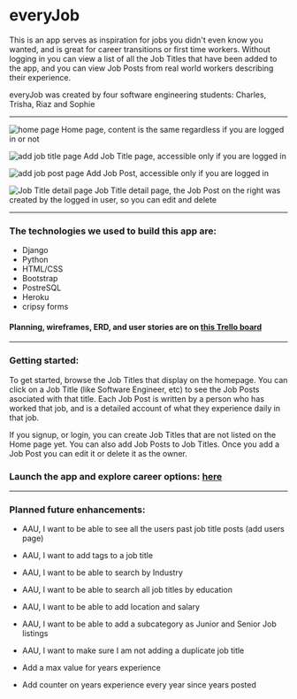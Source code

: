 # everyJob

This is an app serves as inspiration for jobs you didn't even know you wanted, and is great for career transitions or first time workers. Without logging in you can view a list of all the Job Titles that have been added to the app, and you can view Job Posts from real world workers describing their experience.

everyJob was created by four software engineering students: Charles, Trisha, Riaz and Sophie

___

![home page](https://i.imgur.com/9AkxA4C.png)
Home page, content is the same regardless if you are logged in or not

![add job title page](https://i.imgur.com/iGtekWm.png)
Add Job Title page, accessible only if you are logged in

![add job post page](https://i.imgur.com/kowlV9s.png)
Add Job Post, accessible only if you are logged in

![Job Title detail page](https://i.imgur.com/7x55Mr4.png)
Job Title detail page, the Job Post on the right was created by the logged in user, so you can edit and delete

___

### The technologies we used to build this app are:
- Django
- Python
- HTML/CSS
- Bootstrap
- PostreSQL
- Heroku
- cripsy forms

#### Planning, wireframes, ERD, and user stories are on [this Trello board](https://trello.com/b/X4EKGiAM/jobs)
---
### Getting started:

To get started, browse the Job Titles that display on the homepage. You can click on a Job Title (like Software Engineer, etc) to see the Job Posts asociated with that title. Each Job Post is written by a person who has worked that job, and is a detailed account of what they experience daily in that job.

If you signup, or login, you can create Job Titles that are not listed on the Home page yet. You can also add Job Posts to Job Titles. Once you add a Job Post you can edit it or delete it as the owner.

### Launch the app and explore career options: [here]()

___

### Planned future enhancements:
- AAU, I want to be able to see all the users past job title posts (add users page)

- AAU, I want to add tags to a job title

- AAU, I want to be able to search by Industry

- AAU, I want to be able to search all job titles by education

- AAU, I want to be able to add location and salary

- AAU, I want to be able to add a subcategory as Junior and Senior Job listings

- AAU, I want to make sure I am not adding a duplicate job title

- Add a max value for years experience

- Add counter on years experience every year since years posted
